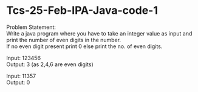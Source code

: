 # Tcs-25-Feb-IPA-Java-code-1

Problem Statement:  
Write a java program where you have to take an integer value as input and print the number of even digits in the number.  
If no even digit present print 0 else print the no. of even digits.

Input: 123456  
Output: 3 (as 2,4,6 are even digits)

Input: 11357  
Output: 0
